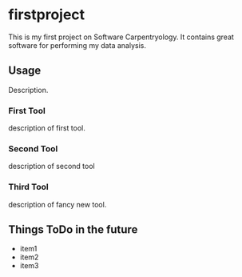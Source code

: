 # firstproject
This is my first project on Software Carpentryology.
It contains great software for performing my data analysis.

## Usage
Description.

### First Tool
description of first tool.

### Second Tool
description of second tool

### Third Tool
description of fancy new tool.

## Things ToDo in the future

- item1
- item2
- item3


